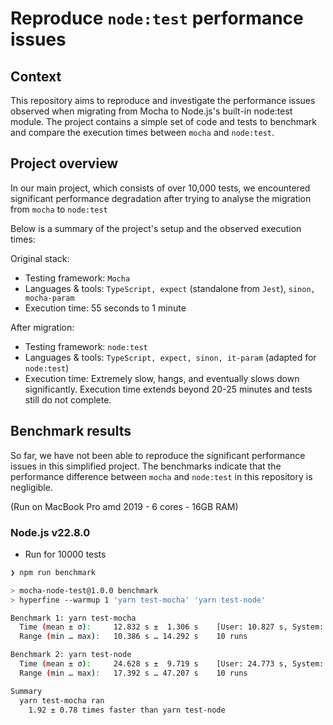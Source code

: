 # Reproduce `node:test` performance issues

## Context

This repository aims to reproduce and investigate the performance issues observed when migrating from Mocha to Node.js's built-in node:test module. The project contains a simple set of code and tests to benchmark and compare the execution times between `mocha` and `node:test`.

## Project overview

In our main project, which consists of over 10,000 tests, we encountered significant performance degradation after trying to analyse the migration from `mocha` to `node:test`

Below is a summary of the project's setup and the observed execution times:

Original stack:
- Testing framework: `Mocha`
- Languages & tools: `TypeScript, expect` (standalone from `Jest`), `sinon, mocha-param`
- Execution time: 55 seconds to 1 minute

After migration:
- Testing framework: `node:test`
- Languages & tools: `TypeScript, expect, sinon, it-param` (adapted for `node:test`)
- Execution time: Extremely slow, hangs, and eventually slows down significantly. Execution time extends beyond 20-25 minutes and tests still do not complete.

## Benchmark results

So far, we have not been able to reproduce the significant performance issues in this simplified project. The benchmarks indicate that the performance difference between `mocha` and `node:test` in this repository is negligible.

(Run on MacBook Pro amd 2019 - 6 cores - 16GB RAM)

### Node.js v22.8.0
- Run for 10000 tests

```bash
❯ npm run benchmark

> mocha-node-test@1.0.0 benchmark
> hyperfine --warmup 1 'yarn test-mocha' 'yarn test-node'

Benchmark 1: yarn test-mocha
  Time (mean ± σ):     12.832 s ±  1.306 s    [User: 10.827 s, System: 1.085 s]
  Range (min … max):   10.386 s … 14.292 s    10 runs

Benchmark 2: yarn test-node
  Time (mean ± σ):     24.628 s ±  9.719 s    [User: 24.773 s, System: 1.795 s]
  Range (min … max):   17.392 s … 47.207 s    10 runs

Summary
  yarn test-mocha ran
    1.92 ± 0.78 times faster than yarn test-node
```